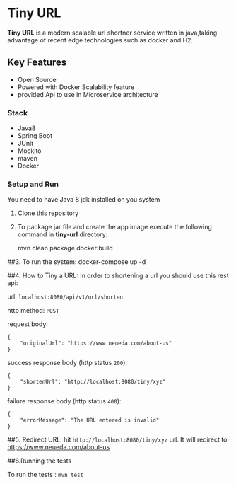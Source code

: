 # Tiny URL

**Tiny URL** is a modern scalable url shortner service written in java,taking advantage of recent edge technologies such as docker and H2.   

## Key Features

* Open Source
* Powered with Docker Scalability feature
* provided Api to use in Microservice architecture


### Stack

* Java8
* Spring Boot
* JUnit
* Mockito
* maven
* Docker

### Setup and Run

You need to have Java 8 jdk installed on you system

1. Clone this repository
2. To package jar file and create the app image execute the following command in **tiny-url** directory: 
	
	mvn clean package docker:build

##3. To run the system: 
    docker-compose up -d 
    
##4. How to Tiny a URL:
In order to shortening a url you should use this rest api:

url: `localhost:8080/api/v1/url/shorten`

http method: `POST`

request body:

    {
        "originalUrl": "https://www.neueda.com/about-us"
    }

success response body (http status `200`):  

    {
        "shortenUrl": "http://localhost:8080/tiny/xyz"
    }
    
failure response body (http status `400`):

    {
        "errorMessage": "The URL entered is invalid"
    }

##5. Redirect URL:
hit `http://localhost:8080/tiny/xyz` url. 
It will redirect to https://www.neueda.com/about-us

##6.Running the tests

To run the tests :    `mvn test`
